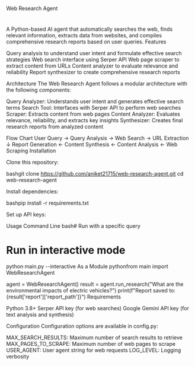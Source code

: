 # #####################
Web Research Agent
# #####################
A Python-based AI agent that automatically searches the web, finds relevant information, extracts data from websites, and compiles comprehensive research reports based on user queries.
Features

Query analysis to understand user intent and formulate effective search strategies
Web search interface using Serper API
Web page scraper to extract content from URLs
Content analyzer to evaluate relevance and reliability
Report synthesizer to create comprehensive research reports

Architecture
The Web Research Agent follows a modular architecture with the following components:

Query Analyzer: Understands user intent and generates effective search terms
Search Tool: Interfaces with Serper API to perform web searches
Scraper: Extracts content from web pages
Content Analyzer: Evaluates relevance, reliability, and extracts key insights
Synthesizer: Creates final research reports from analyzed content

Flow Chart
User Query → Query Analysis → Web Search → URL Extraction
              ↓
Report Generation ← Content Synthesis ← Content Analysis ← Web Scraping
Installation

Clone this repository:

bashgit clone https://github.com/aniket21715/web-research-agent.git
cd web-research-agent

Install dependencies:

bashpip install -r requirements.txt

Set up API keys:


Usage
Command Line
bash# Run with a specific query

<!-- #####################################################################
python main.py "What are the latest advancements in quantum computing?"
    ##################################################################### -->

# Run in interactive mode
python main.py --interactive
As a Module
pythonfrom main import WebResearchAgent

agent = WebResearchAgent()
result = agent.run_research("What are the environmental impacts of electric vehicles?")
print(f"Report saved to: {result['report']['report_path']}")
Requirements

Python 3.8+
Serper API key (for web searches)
Google Gemini API key (for text analysis and synthesis)

Configuration
Configuration options are available in config.py:

MAX_SEARCH_RESULTS: Maximum number of search results to retrieve
MAX_PAGES_TO_SCRAPE: Maximum number of web pages to scrape
USER_AGENT: User agent string for web requests
LOG_LEVEL: Logging verbosity